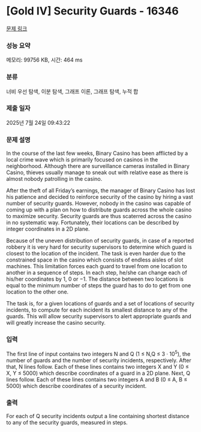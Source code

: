 # [Gold IV] Security Guards - 16346 

[문제 링크](https://www.acmicpc.net/problem/16346) 

### 성능 요약

메모리: 99756 KB, 시간: 464 ms

### 분류

너비 우선 탐색, 이분 탐색, 그래프 이론, 그래프 탐색, 누적 합

### 제출 일자

2025년 7월 24일 09:43:22

### 문제 설명

<p>In the course of the last few weeks, Binary Casino has been afflicted by a local crime wave which is primarily focused on casinos in the neighborhood. Although there are surveillance cameras installed in Binary Casino, thieves usually manage to sneak out with relative ease as there is almost nobody patrolling in the casino.</p>

<p>After the theft of all Friday’s earnings, the manager of Binary Casino has lost his patience and decided to reinforce security of the casino by hiring a vast number of security guards. However, nobody in the casino was capable of coming up with a plan on how to distribute guards across the whole casino to maximize security. Security guards are thus scaterred across the casino in no systematic way. Fortunately, their locations can be described by integer coordinates in a 2D plane.</p>

<p>Because of the uneven distribution of security guards, in case of a reported robbery it is very hard for security supervisors to determine which guard is closest to the location of the incident. The task is even harder due to the constrained space in the casino which consists of endless aisles of slot machines. This limitation forces each guard to travel from one location to another in a sequence of steps. In each step, he/she can change each of his/her coordinates by 1, 0 or −1. The distance between two locations is equal to the minimum number of steps the guard has to do to get from one location to the other one.</p>

<p>The task is, for a given locations of guards and a set of locations of security incidents, to compute for each incident its smallest distance to any of the guards. This will allow security supervisors to alert appropriate guards and will greatly increase the casino security.</p>

### 입력 

 <p>The first line of input contains two integers N and Q (1 ≤ N,Q ≤ 3 · 10<sup>5</sup>), the number of guards and the number of security incidents, respectively. After that, N lines follow. Each of these lines contains two integers X and Y (0 ≤ X, Y ≤ 5000) which describe coordinates of a guard in a 2D plane. Next, Q lines follow. Each of these lines contains two integers A and B (0 ≤ A, B ≤ 5000) which describe coordinates of a security incident.</p>

### 출력 

 <p>For each of Q security incidents output a line containing shortest distance to any of the security guards, measured in steps.</p>

